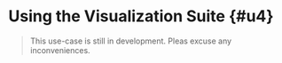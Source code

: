 # Using the Visualization Suite {#u4}
> This use-case is still in development. Pleas excuse any inconveniences.
